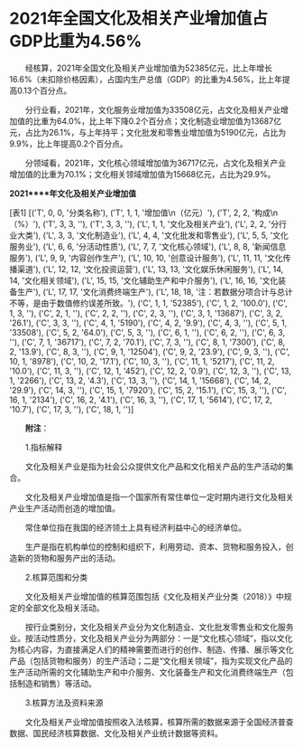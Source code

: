 # 2021年全国文化及相关产业增加值占GDP比重为4.56%

　　经核算，2021年全国文化及相关产业增加值为52385亿元，比上年增长16.6%（未扣除价格因素），占国内生产总值（GDP）的比重为4.56%，比上年提高0.13个百分点。

　　分行业看，2021年，文化服务业增加值为33508亿元，占文化及相关产业增加值的比重为64.0%，比上年下降0.2个百分点；文化制造业增加值为13687亿元，占比为26.1%，与上年持平；文化批发和零售业增加值为5190亿元，占比为9.9%，比上年提高0.2个百分点。

　　分领域看，2021年，文化核心领域增加值为36717亿元，占文化及相关产业增加值的比重为70.1%；文化相关领域增加值为15668亿元，占比为29.9%。

**2021****年文化及相关产业增加值**

[表1]
[('T', 0, 0, '分类名称'), ('T', 1, 1, '增加值\n（亿元）'), ('T', 2, 2, '构成\n（%）'), ('T', 3, 3, ''), ('T', 3, 3, ''), ('L', 1, 1, '文化及相关产业'), ('L', 2, 2, '分行业大类'), ('L', 3, 3, '文化制造业'), ('L', 4, 4, '文化批发和零售业'), ('L', 5, 5, '文化服务业'), ('L', 6, 6, '分活动性质'), ('L', 7, 7, '文化核心领域'), ('L', 8, 8, '新闻信息服务'), ('L', 9, 9, '内容创作生产'), ('L', 10, 10, '创意设计服务'), ('L', 11, 11, '文化传播渠道'), ('L', 12, 12, '文化投资运营'), ('L', 13, 13, '文化娱乐休闲服务'), ('L', 14, 14, '文化相关领域'), ('L', 15, 15, '文化辅助生产和中介服务'), ('L', 16, 16, '文化装备生产'), ('L', 17, 17, '文化消费终端生产'), ('L', 18, 18, '注：若数据分项合计与总计不等，是由于数值修约误差所致。'), ('C', 1, 1, '52385'), ('C', 1, 2, '100.0'), ('C', 1, 3, ''), ('C', 2, 1, ''), ('C', 2, 2, ''), ('C', 2, 3, ''), ('C', 3, 1, '13687'), ('C', 3, 2, '26.1'), ('C', 3, 3, ''), ('C', 4, 1, '5190'), ('C', 4, 2, '9.9'), ('C', 4, 3, ''), ('C', 5, 1, '33508'), ('C', 5, 2, '64.0'), ('C', 5, 3, ''), ('C', 6, 1, ''), ('C', 6, 2, ''), ('C', 6, 3, ''), ('C', 7, 1, '36717'), ('C', 7, 2, '70.1'), ('C', 7, 3, ''), ('C', 8, 1, '7300'), ('C', 8, 2, '13.9'), ('C', 8, 3, ''), ('C', 9, 1, '12504'), ('C', 9, 2, '23.9'), ('C', 9, 3, ''), ('C', 10, 1, '8978'), ('C', 10, 2, '17.1'), ('C', 10, 3, ''), ('C', 11, 1, '5217'), ('C', 11, 2, '10.0'), ('C', 11, 3, ''), ('C', 12, 1, '452'), ('C', 12, 2, '0.9'), ('C', 12, 3, ''), ('C', 13, 1, '2266'), ('C', 13, 2, '4.3'), ('C', 13, 3, ''), ('C', 14, 1, '15668'), ('C', 14, 2, '29.9'), ('C', 14, 3, ''), ('C', 15, 1, '7920'), ('C', 15, 2, '15.1'), ('C', 15, 3, ''), ('C', 16, 1, '2134'), ('C', 16, 2, '4.1'), ('C', 16, 3, ''), ('C', 17, 1, '5614'), ('C', 17, 2, '10.7'), ('C', 17, 3, ''), ('C', 18, 1, '')]

　　**附注**：

　　1.指标解释

　　文化及相关产业是指为社会公众提供文化产品和文化相关产品的生产活动的集合。

　　文化及相关产业增加值是指一个国家所有常住单位一定时期内进行文化及相关产业生产活动而创造的增加值。

　　常住单位指在我国的经济领土上具有经济利益中心的经济单位。

　　生产是指在机构单位的控制和组织下，利用劳动、资本、货物和服务投入，创造新的货物和服务产出的活动。

　　2.核算范围和分类

　　文化及相关产业增加值的核算范围包括《文化及相关产业分类（2018）》中规定的全部文化及相关活动。

　　按行业类别分，文化及相关产业分为文化制造业、文化批发零售业和文化服务业。按活动性质分，文化及相关产业分为两部分：一是“文化核心领域”，指以文化为核心内容，为直接满足人们的精神需要而进行的创作、制造、传播、展示等文化产品（包括货物和服务）的生产活动；二是“文化相关领域”，指为实现文化产品的生产活动所需的文化辅助生产和中介服务、文化装备生产和文化消费终端生产（包括制造和销售）等活动。

　　3.核算方法及资料来源

　　文化及相关产业增加值按照收入法核算，核算所需的数据来源于全国经济普查数据、国民经济核算数据、文化及相关产业统计数据等资料。